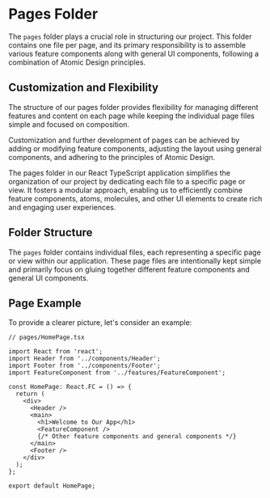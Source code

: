 # Pages Folder

The `pages` folder plays a crucial role in structuring our project. This folder contains one file per page, and its primary responsibility is to assemble various feature components along with general UI components, following a combination of Atomic Design principles.

## Customization and Flexibility
The structure of our pages folder provides flexibility for managing different features and content on each page while keeping the individual page files simple and focused on composition.

Customization and further development of pages can be achieved by adding or modifying feature components, adjusting the layout using general components, and adhering to the principles of Atomic Design.

The pages folder in our React TypeScript application simplifies the organization of our project by dedicating each file to a specific page or view. It fosters a modular approach, enabling us to efficiently combine feature components, atoms, molecules, and other UI elements to create rich and engaging user experiences.

## Folder Structure

The `pages` folder contains individual files, each representing a specific page or view within our application. These page files are intentionally kept simple and primarily focus on gluing together different feature components and general UI components.

## Page Example

To provide a clearer picture, let's consider an example:

```tsx
// pages/HomePage.tsx

import React from 'react';
import Header from '../components/Header';
import Footer from '../components/Footer';
import FeatureComponent from '../features/FeatureComponent';

const HomePage: React.FC = () => {
  return (
    <div>
      <Header />
      <main>
        <h1>Welcome to Our App</h1>
        <FeatureComponent />
        {/* Other feature components and general components */}
      </main>
      <Footer />
    </div>
  );
};

export default HomePage;
```
